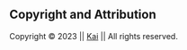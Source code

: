 ## Copyright and Attribution

Copyright © 2023 || <a href="https://github.com/Kai0071">Kai</a> || All rights reserved.
